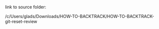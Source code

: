 link to source folder:

/c/Users/glads/Downloads/HOW-TO-BACKTRACK/HOW-TO-BACKTRACK-git-reset-review
